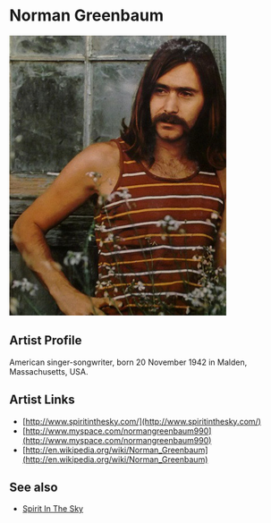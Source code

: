 # Norman Greenbaum

![](../../assets/artists/Norman_Greenbaum.png)

## Artist Profile

American singer-songwriter, born 20 November 1942 in Malden, Massachusetts, USA.

## Artist Links

- [http://www.spiritinthesky.com/](http://www.spiritinthesky.com/)
- [http://www.myspace.com/normangreenbaum990](http://www.myspace.com/normangreenbaum990)
- [http://en.wikipedia.org/wiki/Norman_Greenbaum](http://en.wikipedia.org/wiki/Norman_Greenbaum)


## See also

- [Spirit In The Sky](Spirit_In_The_Sky.md)
